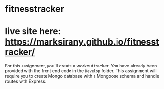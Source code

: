 # fitnesstracker
# live site here: https://marksirany.github.io/fitnesstracker/
For this assignment, you'll create a workout tracker. You have already been provided with the front end code in the `Develop` folder. This assignment will require you to create Mongo database with a Mongoose schema and handle routes with Express.
